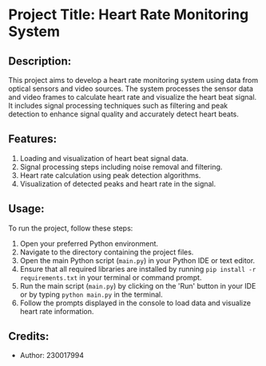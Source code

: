 # Project Title: Heart Rate Monitoring System

## Description:
This project aims to develop a heart rate monitoring system using data from optical sensors and video sources. The system processes the sensor data and video frames to calculate heart rate and visualize the heart beat signal. It includes signal processing techniques such as filtering and peak detection to enhance signal quality and accurately detect heart beats.

## Features:
1. Loading and visualization of heart beat signal data.
2. Signal processing steps including noise removal and filtering.
3. Heart rate calculation using peak detection algorithms.
4. Visualization of detected peaks and heart rate in the signal.

## Usage:
To run the project, follow these steps:
1. Open your preferred Python environment.
2. Navigate to the directory containing the project files.
3. Open the main Python script (`main.py`) in your Python IDE or text editor.
4. Ensure that all required libraries are installed by running `pip install -r requirements.txt` in your terminal or command prompt.
5. Run the main script (`main.py`) by clicking on the 'Run' button in your IDE or by typing `python main.py` in the terminal.
6. Follow the prompts displayed in the console to load data and visualize heart rate information.

## Credits:
- Author: 230017994
